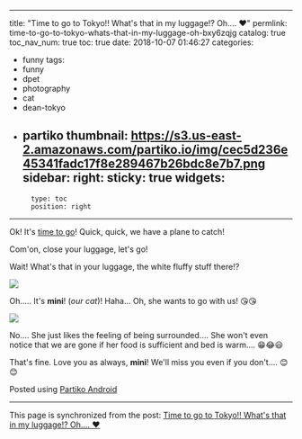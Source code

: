 
---
title: "Time to go to Tokyo!! What's that in my luggage!? Oh.... ❤"
permlink: time-to-go-to-tokyo-whats-that-in-my-luggage-oh-bxy6zqjg
catalog: true
toc_nav_num: true
toc: true
date: 2018-10-07 01:46:27
categories:
- funny
tags:
- funny
- dpet
- photography
- cat
- dean-tokyo
- partiko
thumbnail: https://s3.us-east-2.amazonaws.com/partiko.io/img/cec5d236e45341fadc17f8e289467b26bdc8e7b7.png
sidebar:
    right:
        sticky: true
widgets:
    -
        type: toc
        position: right
---


Ok! It's [time to go](https://steemit.com/travel/@deanliu/going-to-tokyo-japan-soon)! Quick, quick, we have a plane to catch!

Com'on, close your luggage, let's go! 

Wait! What's that in your luggage, the white fluffy stuff there!?

![](https://s3.us-east-2.amazonaws.com/partiko.io/img/cec5d236e45341fadc17f8e289467b26bdc8e7b7.png)

Oh..... It's **mini**! (*our cat*)! Haha... Oh, she wants to go with us! 😘😘

![](https://s3.us-east-2.amazonaws.com/partiko.io/img/3a6783faea11c60bbdd341cd9b79f532fde553da.png)

No.... She just likes the feeling of being surrounded.... She won't even notice that we are gone if her food is sufficient and bed is warm.... 😁😂😃

That's fine. Love you as always, **mini**! We'll miss you even if you don't.... 😊😊

Posted using [Partiko Android](https://steemit.com/@partiko-android)

- - -

This page is synchronized from the post: [Time to go to Tokyo!! What's that in my luggage!? Oh.... ❤](https://steemit.com/@deanliu/time-to-go-to-tokyo-whats-that-in-my-luggage-oh-bxy6zqjg)
